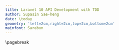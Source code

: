 ```yaml
---
title: Laravel 10 API Development with TDD 
author: Supasin Sae-heng
date: \today
geometry: 'left=2cm,right=2cm,top=2cm,bottom=2cm'
mainfont: Sarabun
---
```


\pagebreak
